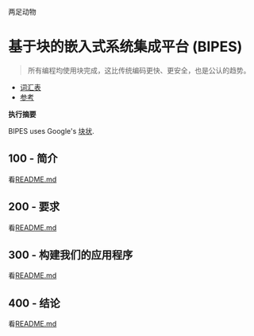 两足动物

# 基于块的嵌入式系统集成平台 (BIPES)

> 所有编程均使用块完成，这比传统编码更快、更安全，也是公认的趋势。

-   [词汇表](./GLOSSARY.md)
-   [参考](./REFERENCES.md)

**执行摘要**

BIPES uses Google's [块状](https://github.com/vanHeemstraSystems/blockly-demo).

## 100 - 简介

看[README.md](./100/README.md)

## 200 - 要求

看[README.md](./200/README.md)

## 300 - 构建我们的应用程序

看[README.md](./300/README.md)

## 400 - 结论

看[README.md](./400/README.md)
